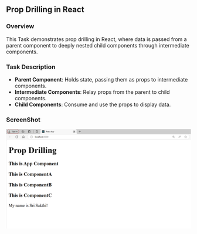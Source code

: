 ## Prop Drilling in React

### Overview

This Task demonstrates prop drilling in React, where data is passed from a parent component to deeply nested child components through intermediate components.

### Task Description

- **Parent Component**: Holds state, passing them as props to intermediate components.
- **Intermediate Components**: Relay props from the parent to child components.
- **Child Components**: Consume and use the props to display data.


### ScreenShot

![alt text](image.png)